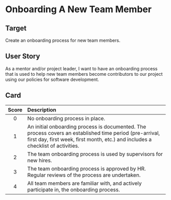
# Onboarding A New Team Member

## Target

Create an onboarding process for new team members.

## User Story

As a mentor and/or project leader, I want to have an onboarding process that is used to help new team members 
become contributors to our project using our policies for software development.

## Card

| Score         | Description |
| :-------------: | :------------- |
| 0 | No onboarding process in place. |
| 1 | An initial onboarding process is documented. The process covers an established time period (pre-arrival, first day, first week, first month, etc.) and includes a checklist of activities. |
| 2 | The team onboarding process is used by supervisors for new hires.|
| 3 | The team onboarding process is approved by HR. Regular reviews of the process are undertaken.|
| 4 | All team members are familiar with, and actively participate in, the onboarding process.|

